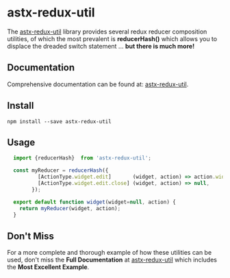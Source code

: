 # astx-redux-util

The [astx-redux-util] library provides several redux reducer composition
utilities, of which the most prevalent is **reducerHash()** which
allows you to displace the dreaded switch statement ... **but there is
much more!**


## Documentation

Comprehensive documentation can be found at: [astx-redux-util].


## Install

```shell
npm install --save astx-redux-util
```


## Usage

```JavaScript
  import {reducerHash}  from 'astx-redux-util';

  const myReducer = reducerHash({
          [ActionType.widget.edit]       (widget, action) => action.widget,
          [ActionType.widget.edit.close] (widget, action) => null,
        });

  export default function widget(widget=null, action) {
    return myReducer(widget, action);
  }
```



## Don't Miss

For a more complete and thorough example of how these utilities can be
used, don't miss the **Full Documentation** at [astx-redux-util]
which includes the **Most Excellent Example**.


[astx-redux-util]: https://kevinast.github.io/astx-redux-util/
